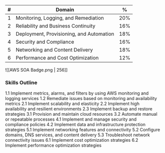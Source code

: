 | #   | Domain                                   | %   |
| --- | ---------------------------------------- | --- |
| 1   | Monitoring, Logging, and Remediation     | 20% |
| 2   | Reliability and Business Continuity      | 16% |
| 3   | Deployment, Provisioning, and Automation | 18% |
| 4   | Security and Compliance                  | 16% | 
| 5   | Networking and Content Delivery          | 18% |
| 6   | Performance and Cost Optimization        | 12% |

![[AWS SOA Badge.png | 256]]

### Skills Outline

1.1 Implement metrics, alarms, and filters by using AWS monitoring and logging services
1.2 Remediate issues based on monitoring and availability metrics
2.1 Implement scalability and elasticity
2.2 Implement high availability and resilient environments
2.3 Implement backup and restore strategies
3.1 Provision and maintain cloud resources
3.2 Automate manual or repeatable processes
4.1 Implement and manage security and compliance policies
4.2 Implement data and infrastructure protection strategies
5.1 Implement networking features and connectivity
5.2 Configure domains, DNS services, and content delivery
5.3 Troubleshoot network connectivity issues
6.1 Implement cost optimization strategies
6.2 Implement performance optimization strategies